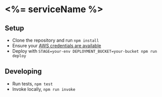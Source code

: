 # <%= serviceName %>

## Setup

- Clone the repository and run `npm install`
- Ensure your [AWS credentials are available](https://serverless.com/framework/docs/providers/aws/guide/credentials/)
- Deploy with `STAGE=your-env DEPLOYMENT_BUCKET=your-bucket npm run deploy`

## Developing

- Run tests, `npm test`
- Invoke locally, `npm run invoke`
